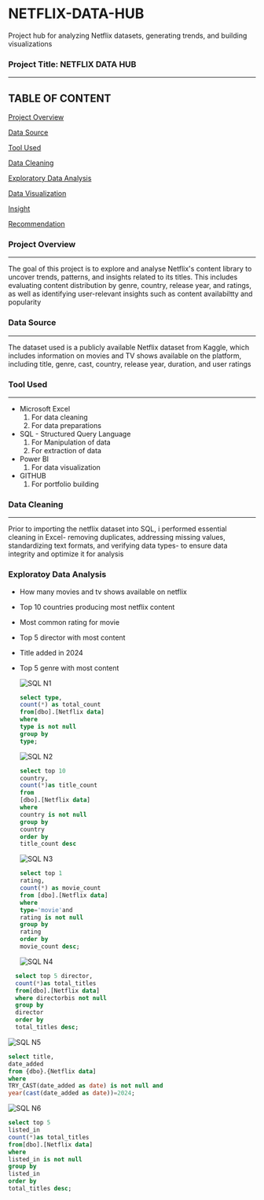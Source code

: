 
# NETFLIX-DATA-HUB
Project hub for analyzing Netflix datasets, generating trends, and building visualizations

### Project Title: NETFLIX DATA HUB
---

TABLE OF CONTENT
---
[Project Overview](#Project_Overview)

[Data Source](#Data_Source)

[Tool Used](#Tool_used)

[Data Cleaning](#Data_Cleaning)

[Exploratory Data Analysis](#Exploratory_Data_Analysis)

[Data Visualization](#Data_Visualization)

[Insight](#Insight)

[Recommendation](#Recommendation)

### Project Overview
---
The goal of this project is to explore and analyse Netflix's content library to uncover trends, patterns, and insights related to its titles. 
This includes evaluating content distribution by genre, country, release year, and ratings, as well as identifying user-relevant insights such as content availabiltty and popularity

### Data Source
---
The dataset used is a publicly available Netflix dataset from Kaggle, which includes information on movies and TV shows available on the platform, including title, genre, cast, country, release year, duration, and user ratings

### Tool Used
---
- Microsoft Excel
  1. For data cleaning
  2. For data preparations
- SQL - Structured Query Language
  1. For Manipulation of data
  2. For extraction of data
- Power BI
  1. For data visualization
- GITHUB
  1. For portfolio building

### Data Cleaning
---
Prior to importing the netflix dataset into SQL, i performed essential cleaning in Excel- removing duplicates, addressing missing values, standardizing text formats, and verifying data types- to ensure data integrity and optimize it for analysis

### Exploratoy Data Analysis
- How many movies and tv shows available on netflix
- Top 10 countries producing most netflix content
- Most common rating for movie
- Top 5 director with most content
- Title added in 2024
- Top 5 genre with most content

  ![SQL N1](https://github.com/user-attachments/assets/64c9e7fc-b5d6-4ae3-8f98-7c57fd164b32)
  
  ```sql
  select type,
  count(*) as total_count
  from[dbo].[Netflix data]
  where
  type is not null
  group by
  type;
  ```

  ![SQL N2](https://github.com/user-attachments/assets/9f7a2e75-f1d3-4a4c-8966-3a124d27e50a)

  ```sql
  select top 10
  country,
  count(*)as title_count
  from
  [dbo].[Netflix data]
  where
  country is not null
  group by
  country
  order by
  title_count desc
  ```

  ![SQL N3](https://github.com/user-attachments/assets/bf007ea5-2bf8-439f-adc2-3b3f199720aa)

  ```sql
  select top 1
  rating,
  count(*) as movie_count
  from [dbo].[Netflix data]
  where
  type='movie'and
  rating is not null
  group by
  rating
  order by
  movie_count desc;
  ```

  ![SQL N4](https://github.com/user-attachments/assets/f7835892-ea61-4b0f-bc79-66930f0ac0f9)
  
```sql
  select top 5 director,
  count(*)as total_titles
  from[dbo].[Netflix data]
  where directorbis not null
  group by
  director
  order by
  total_titles desc;
  ```
  

  ![SQL N5](https://github.com/user-attachments/assets/1787070d-98e0-4833-ace3-fd5ce068c699)

  ```sql
select title,
date_added
from {dbo}.{Netflix data]
where
TRY_CAST(date_added as date) is not null and
year(cast(date_added as date))=2024;
```

  ![SQL N6](https://github.com/user-attachments/assets/cc8b70c1-38b8-4976-a4ef-b340abd4c2ac)

  ```sql
select top 5
listed_in
count(*)as total_titles
from[dbo].[Netflix data]
where
listed_in is not null
group by
listed_in
order by
total_titles desc;
```








